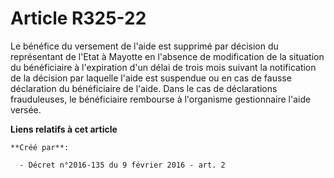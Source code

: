 # Article R325-22

Le bénéfice du versement de l'aide est supprimé par décision du représentant de l'Etat à Mayotte en l'absence de modification
de la situation du bénéficiaire à l'expiration d'un délai de trois mois suivant la notification de la décision par laquelle
l'aide est suspendue ou en cas de fausse déclaration du bénéficiaire de l'aide. Dans le cas de déclarations frauduleuses, le
bénéficiaire rembourse à l'organisme gestionnaire l'aide versée.

**Liens relatifs à cet article**

	**Créé par**:

	  - Décret n°2016-135 du 9 février 2016 - art. 2
